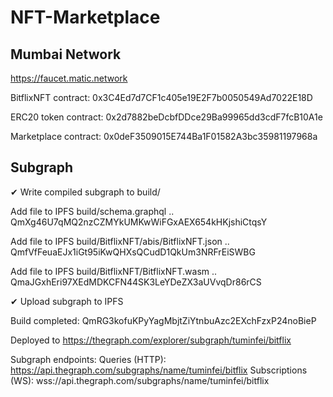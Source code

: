 # NFT-Marketplace

## Mumbai Network

https://faucet.matic.network

BitflixNFT contract: 0x3C4Ed7d7CF1c405e19E2F7b0050549Ad7022E18D

ERC20 token contract: 0x2d7882beDcbfDDce29Ba99965dd3cdF7fcB10A1e

Marketplace contract: 0x0deF3509015E744Ba1F01582A3bc35981197968a

## Subgraph

✔ Write compiled subgraph to build/

  Add file to IPFS build/schema.graphql
                .. QmXg46U7qMQ2nzCZMYkUMKwWiFGxAEX654kHKjshiCtqsY

  Add file to IPFS build/BitflixNFT/abis/BitflixNFT.json
                .. QmfVfFeuaEJx1iGt95iKwQHXsQCudD1QkUm3NRFrEiSWBG

  Add file to IPFS build/BitflixNFT/BitflixNFT.wasm
                .. QmaJGxhEri97XEdMDKCFN44SK3LeYDeZX3aUVvqDr86rCS

✔ Upload subgraph to IPFS

Build completed: QmRG3kofuKPyYagMbjtZiYtnbuAzc2EXchFzxP24noBieP

Deployed to https://thegraph.com/explorer/subgraph/tuminfei/bitflix

Subgraph endpoints:
Queries (HTTP):     https://api.thegraph.com/subgraphs/name/tuminfei/bitflix
Subscriptions (WS): wss://api.thegraph.com/subgraphs/name/tuminfei/bitflix